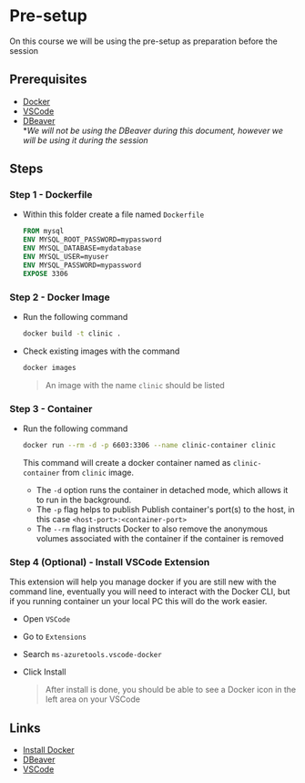 # Pre-setup

On this course we will be using the pre-setup as preparation before the session

## Prerequisites

* [Docker][install_docker]
* [VSCode][vscode]
* [DBeaver][dbeaver] \
  **We will not be using the DBeaver during this document, however we will be using it during the session*

## Steps

### Step 1 - Dockerfile

* Within this folder create a file named `Dockerfile`

  ```Dockerfile
  FROM mysql
  ENV MYSQL_ROOT_PASSWORD=mypassword
  ENV MYSQL_DATABASE=mydatabase
  ENV MYSQL_USER=myuser
  ENV MYSQL_PASSWORD=mypassword
  EXPOSE 3306 
  ```

### Step 2 - Docker Image

* Run the following command

  ```sh
  docker build -t clinic .
  ```

* Check existing images with the command

  ```sh
  docker images
  ```

  >An image with the name `clinic` should be listed

### Step 3 - Container

* Run the following command

  ```sh
  docker run --rm -d -p 6603:3306 --name clinic-container clinic
  ```

  This command will create a docker container named as `clinic-container` from `clinic` image.

  * The `-d` option runs the container in detached mode, which allows it to run in the background.
  * The `-p` flag helps to publish Publish container's port(s) to the host, in this case `<host-port>:<container-port>`
  * The `--rm` flag instructs Docker to also remove the anonymous volumes associated with the container if the container is removed

### Step 4 (Optional) - Install VSCode Extension

This extension will help you manage docker if you are still new with the command line, eventually you will need to interact with the Docker CLI, but if you running container un your local PC this will do the work easier.

* Open `VSCode`
* Go to `Extensions`
* Search `ms-azuretools.vscode-docker`
* Click Install

  >After install is done, you should be able to see a Docker icon in the left area on your VSCode

## Links

* [Install Docker][install_docker]
* [DBeaver][dbeaver]
* [VSCode][vscode]

[install_docker]: https://docs.docker.com/engine/install/
[dbeaver]: https://dbeaver.io/download/
[VSCode]: https://code.visualstudio.com/Download
